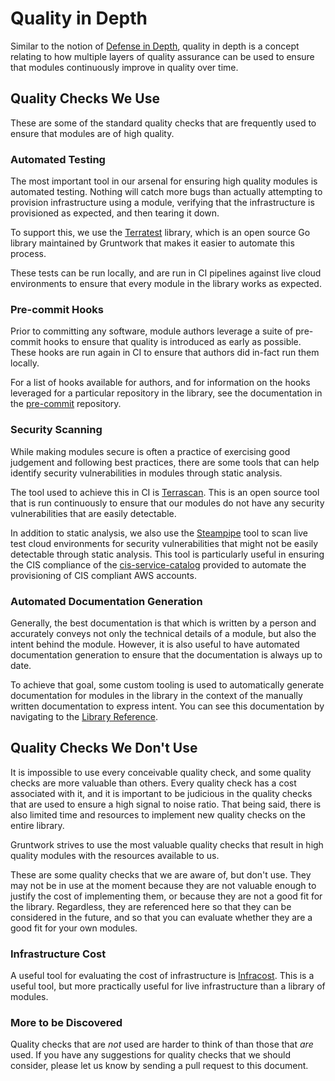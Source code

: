 # Quality in Depth

Similar to the notion of [Defense in Depth](https://en.wikipedia.org/wiki/Defense_in_depth_(computing)), quality in depth is a concept relating to how multiple layers of quality assurance can be used to ensure that modules continuously improve in quality over time.

## Quality Checks We Use

These are some of the standard quality checks that are frequently used to ensure that modules are of high quality.

### Automated Testing

The most important tool in our arsenal for ensuring high quality modules is automated testing. Nothing will catch more bugs than actually attempting to provision infrastructure using a module, verifying that the infrastructure is provisioned as expected, and then tearing it down.

To support this, we use the [Terratest](https://github.com/gruntwork-io/terratest) library, which is an open source Go library maintained by Gruntwork that makes it easier to automate this process.

These tests can be run locally, and are run in CI pipelines against live cloud environments to ensure that every module in the library works as expected.

### Pre-commit Hooks

Prior to committing any software, module authors leverage a suite of pre-commit hooks to ensure that quality is introduced as early as possible. These hooks are run again in CI to ensure that authors did in-fact run them locally.

For a list of hooks available for authors, and for information on the hooks leveraged for a particular repository in the library, see the documentation in the [pre-commit](https://github.com/gruntwork-io/pre-commit?tab=readme-ov-file#pre-commit-hooks) repository.

### Security Scanning

While making modules secure is often a practice of exercising good judgement and following best practices, there are some tools that can help identify security vulnerabilities in modules through static analysis.

The tool used to achieve this in CI is [Terrascan](https://github.com/tenable/terrascan). This is an open source tool that is run continuously to ensure that our modules do not have any security vulnerabilities that are easily detectable.

In addition to static analysis, we also use the [Steampipe](https://github.com/turbot/steampipe) tool to scan live test cloud environments for security vulnerabilities that might not be easily detectable through static analysis. This tool is particularly useful in ensuring the CIS compliance of the [cis-service-catalog](https://github.com/gruntwork-io/terraform-aws-cis-service-catalog) provided to automate the provisioning of CIS compliant AWS accounts.

### Automated Documentation Generation

Generally, the best documentation is that which is written by a person and accurately conveys not only the technical details of a module, but also the intent behind the module. However, it is also useful to have automated documentation generation to ensure that the documentation is always up to date.

To achieve that goal, some custom tooling is used to automatically generate documentation for modules in the library in the context of the manually written documentation to express intent. You can see this documentation by navigating to the [Library Reference](../reference/index.md).

## Quality Checks We Don't Use

It is impossible to use every conceivable quality check, and some quality checks are more valuable than others. Every quality check has a cost associated with it, and it is important to be judicious in the quality checks that are used to ensure a high signal to noise ratio. That being said, there is also limited time and resources to implement new quality checks on the entire library.

Gruntwork strives to use the most valuable quality checks that result in high quality modules with the resources available to us.

These are some quality checks that we are aware of, but don't use. They may not be in use at the moment because they are not valuable enough to justify the cost of implementing them, or because they are not a good fit for the library. Regardless, they are referenced here so that they can be considered in the future, and so that you can evaluate whether they are a good fit for your own modules.

### Infrastructure Cost

A useful tool for evaluating the cost of infrastructure is [Infracost](https://github.com/infracost/infracost). This is a useful tool, but more practically useful for live infrastructure than a library of modules.

### More to be Discovered

Quality checks that are _not_ used are harder to think of than those that _are_ used. If you have any suggestions for quality checks that we should consider, please let us know by sending a pull request to this document.



<!-- ##DOCS-SOURCER-START
{
  "sourcePlugin": "local-copier",
  "hash": "554359f5e9969197d43af0c703357b24"
}
##DOCS-SOURCER-END -->
